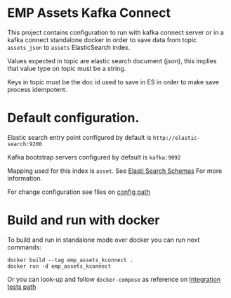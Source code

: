 # EMP Assets Kafka Connect

This project contains configuration to run with kafka connect server or in a
kafka connect standalone docker in order to save data from topic `assets_json` to `assets` ElasticSearch index.

Values expected in topic are elastic search document (json), this implies that value type on topic must be a string.

Keys in topic must be the doc id used to save in ES in order to make save process
idempotent.

# Default configuration.

Elastic search entry point configured by default is `http://elastic-search:9200`

Kafka bootstrap servers configured by default is `kafka:9092`

Mapping used for this index is `asset`. See
[Elasti Search Schemas](../../../schemas/elasticsearch) For more information.

For change configuration see files on [config path](files/config)

# Build and run with docker

To build and run in standalone mode over docker you can run next commands:

```
docker build --tag emp_assets_kconnect .
docker run -d emp_assets_kconnect
```

Or you can look-up and follow `docker-compose` as reference on [Integration tests path](../../../integration-tests)

